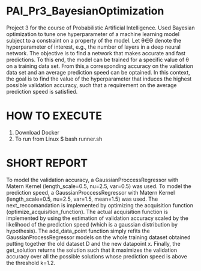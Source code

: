 # PAI_Pr3_BayesianOptimization
Project 3 for the course of Probabilistic Artificial Intelligence. Used Bayesian optimization to tune one hyperparameter of a machine learning model subject to a constraint on a property of the model.
Let θ∈Θ denote the hyperparameter of interest, e.g., the number of layers in a deep neural network. The objective is to find a network that makes accurate and fast predictions. To this end, the model can be trained for a specific value of θ on a training data set. From this,a corresponding accuracy on the validation data set and an average prediction speed can be optained. In this context, the goal is to find the value of the hyperparameter that induces the highest possible validation accuracy, such that a requirement on the average prediction speed is satisfied.

# HOW TO EXECUTE
1. Download Docker
2. To run from Linux
  $ bash runner.sh

# SHORT REPORT
To model the validation accuracy, a GaussianProccessRegressor with Matern Kernel (length_scale=0.5, nu=2.5, var=0.5) was used.
To model the prediction speed, a GaussianProccessRegressor with Matern Kernel (length_scale=0.5, nu=2.5, var=1.5, mean=1.5) was used.
The next_reccomandation is implemented by optimizing the acquisition function (optimize_acquisition_function).
The actual acquisition function is implemented by using the estimation of validation accuracy scaled by the likelihood of the prediction speed (which is a gaussian distribution by hypothesis).
The add_data_point function simply refits the GaussianProcessRegressor models on the whole training dataset obtained putting together the old dataset D and the new datapoint x.
Finally, the get_solution returns the solution such that it maximizes the validation accuracy over all the possible solutions whose prediction speed is above the  threshold k=1.2.

